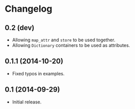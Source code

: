 Changelog
=========

0.2 (dev)
---------

- Allowing `map_attr` and `store` to be used together.
- Allowing `Dictionary` containers to be used as attributes.

0.1.1 (2014-10-20)
------------------

- Fixed typos in examples.

0.1 (2014-09-29)
----------------

 - Initial release.
